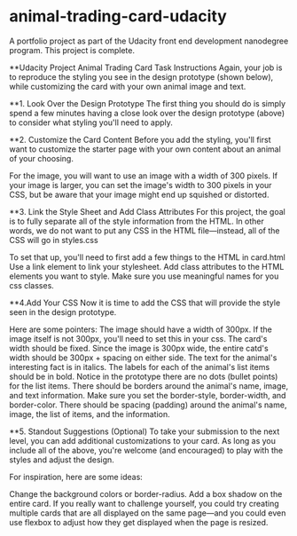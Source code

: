 # animal-trading-card-udacity
A portfolio project as part of the Udacity front end development nanodegree program. This project is complete.

**Udacity Project Animal Trading Card Task Instructions
Again, your job is to reproduce the styling you see in the design prototype (shown below), while customizing the card with your own animal image and text.

**1. Look Over the Design Prototype
The first thing you should do is simply spend a few minutes having a close look over the design prototype (above) to consider what styling you'll need to apply.

**2. Customize the Card Content
Before you add the styling, you'll first want to customize the starter page with your own content about an animal of your choosing.

For the image, you will want to use an image with a width of 300 pixels. If your image is larger, you can set the image's width to 300 pixels in your CSS, but be aware that your image might end up squished or distorted.

**3. Link the Style Sheet and Add Class Attributes
For this project, the goal is to fully separate all of the style information from the HTML. In other words, we do not want to put any CSS in the HTML file—instead, all of the CSS will go in styles.css

To set that up, you'll need to first add a few things to the HTML in card.html
Use a link element to link your stylesheet. 
Add class attributes to the HTML elements you want to style.
Make sure you use meaningful names for you css classes.

**4.Add Your CSS
Now it is time to add the CSS that will provide the style seen in the design prototype.

Here are some pointers:
The image should have a width of 300px. If the image itself is not 300px, you'll need to set this in your css.
The card's width should be fixed.
Since the image is 300px wide, the entire catd's width should be 300px + spacing on either side.
The text for the animal's interesting fact is in italics.
The labels for each of the animal's list items should be in bold.
Notice in the prototype there are no dots (bullet points) for the list items.
There should be borders around the animal's name, image, and text information. Make sure you set the border-style, border-width, and border-color.
There should be spacing (padding) around the animal's name, image, the list of items, and the information.

**5. Standout Suggestions (Optional)
To take your submission to the next level, you can add additional customizations to your card. As long as you include all of the above, you're welcome (and encouraged) to play with the styles and adjust the design.

For inspiration, here are some ideas:

Change the background colors or border-radius.
Add a box shadow on the entire card.
If you really want to challenge yourself, you could try creating multiple cards that are all displayed on the same page—and you could even use flexbox to adjust how they get displayed when the page is resized.

